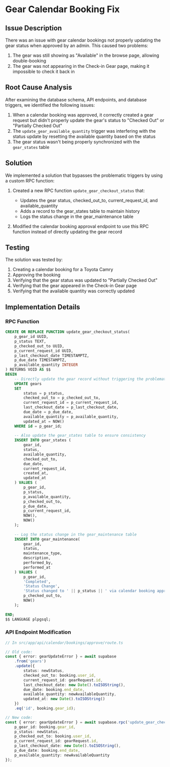 # Gear Calendar Booking Fix

## Issue Description

There was an issue with gear calendar bookings not properly updating the gear status when approved by an admin. This caused two problems:

1. The gear was still showing as "Available" in the browse page, allowing double-booking
2. The gear was not appearing in the Check-in Gear page, making it impossible to check it back in

## Root Cause Analysis

After examining the database schema, API endpoints, and database triggers, we identified the following issues:

1. When a calendar booking was approved, it correctly created a gear request but didn't properly update the gear's status to "Checked Out" or "Partially Checked Out"
2. The `update_gear_available_quantity` trigger was interfering with the status update by resetting the available quantity based on the status
3. The gear status wasn't being properly synchronized with the `gear_states` table

## Solution

We implemented a solution that bypasses the problematic triggers by using a custom RPC function:

1. Created a new RPC function `update_gear_checkout_status` that:
   - Updates the gear status, checked_out_to, current_request_id, and available_quantity
   - Adds a record to the gear_states table to maintain history
   - Logs the status change in the gear_maintenance table

2. Modified the calendar booking approval endpoint to use this RPC function instead of directly updating the gear record

## Testing

The solution was tested by:

1. Creating a calendar booking for a Toyota Camry
2. Approving the booking
3. Verifying that the gear status was updated to "Partially Checked Out"
4. Verifying that the gear appeared in the Check-in Gear page
5. Verifying that the available quantity was correctly updated

## Implementation Details

### RPC Function

```sql
CREATE OR REPLACE FUNCTION update_gear_checkout_status(
    p_gear_id UUID,
    p_status TEXT,
    p_checked_out_to UUID,
    p_current_request_id UUID,
    p_last_checkout_date TIMESTAMPTZ,
    p_due_date TIMESTAMPTZ,
    p_available_quantity INTEGER
) RETURNS VOID AS $$
BEGIN
    -- Directly update the gear record without triggering the problematic triggers
    UPDATE gears
    SET 
        status = p_status,
        checked_out_to = p_checked_out_to,
        current_request_id = p_current_request_id,
        last_checkout_date = p_last_checkout_date,
        due_date = p_due_date,
        available_quantity = p_available_quantity,
        updated_at = NOW()
    WHERE id = p_gear_id;
    
    -- Also update the gear_states table to ensure consistency
    INSERT INTO gear_states (
        gear_id,
        status,
        available_quantity,
        checked_out_to,
        due_date,
        current_request_id,
        created_at,
        updated_at
    ) VALUES (
        p_gear_id,
        p_status,
        p_available_quantity,
        p_checked_out_to,
        p_due_date,
        p_current_request_id,
        NOW(),
        NOW()
    );
    
    -- Log the status change in the gear_maintenance table
    INSERT INTO gear_maintenance(
        gear_id,
        status,
        maintenance_type,
        description,
        performed_by,
        performed_at
    ) VALUES (
        p_gear_id,
        'Completed',
        'Status Change',
        'Status changed to ' || p_status || ' via calendar booking approval',
        p_checked_out_to,
        NOW()
    );
    
END;
$$ LANGUAGE plpgsql;
```

### API Endpoint Modification

```typescript
// In src/app/api/calendar/bookings/approve/route.ts

// Old code:
const { error: gearUpdateError } = await supabase
    .from('gears')
    .update({
        status: newStatus,
        checked_out_to: booking.user_id,
        current_request_id: gearRequest.id,
        last_checkout_date: new Date().toISOString(),
        due_date: booking.end_date,
        available_quantity: newAvailableQuantity,
        updated_at: new Date().toISOString()
    })
    .eq('id', booking.gear_id);

// New code:
const { error: gearUpdateError } = await supabase.rpc('update_gear_checkout_status', {
    p_gear_id: booking.gear_id,
    p_status: newStatus,
    p_checked_out_to: booking.user_id,
    p_current_request_id: gearRequest.id,
    p_last_checkout_date: new Date().toISOString(),
    p_due_date: booking.end_date,
    p_available_quantity: newAvailableQuantity
});
```
